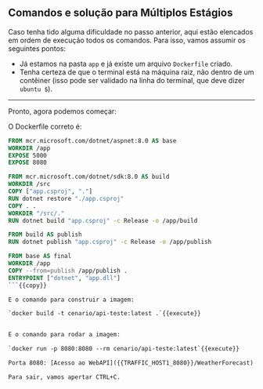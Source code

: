 ## Comandos e solução para Múltiplos Estágios

Caso tenha tido alguma dificuldade no passo anterior, aqui estão elencados em ordem de execução todos os comandos. Para isso, vamos assumir os seguintes pontos:

- Já estamos na pasta `app` e já existe um arquivo `Dockerfile` criado.
- Tenha certeza de que o terminal está na máquina raiz, não dentro de um contêiner (isso pode ser validado na linha do terminal, que deve dizer `ubuntu $`).

---

Pronto, agora podemos começar:

O Dockerfile correto é: 
```dockerfile
FROM mcr.microsoft.com/dotnet/aspnet:8.0 AS base
WORKDIR /app
EXPOSE 5000
EXPOSE 8080

FROM mcr.microsoft.com/dotnet/sdk:8.0 AS build
WORKDIR /src
COPY ["app.csproj", "."]
RUN dotnet restore "./app.csproj"
COPY . .
WORKDIR "/src/."
RUN dotnet build "app.csproj" -c Release -o /app/build

FROM build AS publish
RUN dotnet publish "app.csproj" -c Release -o /app/publish

FROM base AS final
WORKDIR /app
COPY --from=publish /app/publish .
ENTRYPOINT ["dotnet", "app.dll"]
```{{copy}}

E o comando para construir a imagem:

`docker build -t cenario/api-teste:latest .`{{execute}}


E o comando para rodar a imagem:

`docker run -p 8080:8080 --rm cenario/api-teste:latest`{{execute}}

Porta 8080: [Acesso ao WebAPI]({{TRAFFIC_HOST1_8080}}/WeatherForecast)

Para sair, vamos apertar CTRL+C.

